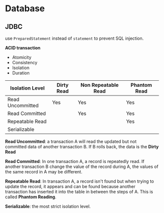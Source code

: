 # Database



## JDBC

use `PreparedStatement` instead of `statement` to prevent SQL injection.

**ACID transaction**

- Atomicity
- Consistency
- Isolation
- Duration

| **Isolation Level** | Dirty Read | Non Repeatable Read | Phantom Read |
| ------------------- | ---------- | ------------------- | ------------ |
| Read Uncommitted    | Yes        | Yes                 | Yes          |
| Read Committed      |            | Yes                 | Yes          |
| Repeatable Read     |            |                     | Yes          |
| Serializable        |            |                     |              |

**Read Uncommitted**: a transaction A will read the updated but not committed data of another transaction B. If B rolls back, the data is the **Dirty Read**

**Read Committed**: In one transaction A, a record is repeatedly read. If another transaction B change the value of the record during A, the values of the same record in A may be different.

**Repeatable Read**: In transaction A, a record isn't found but when trying to update the record, it appears and can be found because another transaction has inserted it into the table in between the steps of A. This is called **Phantom Reading**.

**Serializable**: the most strict isolation level.